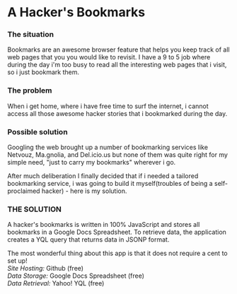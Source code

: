 # A Hacker's Bookmarks

### The situation

Bookmarks are an awesome browser feature that helps you keep track of all web pages that you you would like to revisit. I have a 9 to 5 job where during the day i'm too busy to read all the interesting web pages that i visit, so i just bookmark them.

### The problem
When i get home, where i have free time to surf the internet, i cannot access all those awesome hacker stories that i bookmarked during the day.

### Possible solution

Googling the web brought up a number of bookmarking services like Netvouz, Ma.gnolia, and Del.icio.us but none of them was quite right for my simple need, "just to carry my bookmarks" wherever i go.

After much deliberation I finally decided that if i needed a tailored bookmarking service, i was going to build it myself(troubles of being a self-proclaimed hacker) - here is my solution.

### THE SOLUTION

A hacker's bookmarks is written in 100% JavaScript and stores all bookmarks in a Google Docs Spreadsheet. To retrieve data, the application creates a YQL query that returns data in JSONP format.

The most wonderful thing about this app is that it does not require a cent to set up!    
*Site Hosting:* Github (free)   
*Data Storage:* Google Docs Spreadsheet (free)   
*Data Retrieval:* Yahoo! YQL (free)   